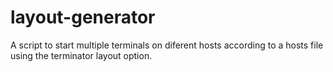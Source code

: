 # layout-generator
A script to start multiple terminals on diferent hosts according to a hosts file using the terminator layout option.
